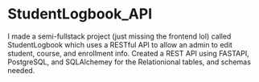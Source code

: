 # StudentLogbook_API
I made a semi-fullstack project (just missing the frontend lol) called StudentLogbook which uses a RESTful API to allow an admin to edit student, course, and enrollment info. Created a REST API using FASTAPI, PostgreSQL, and SQLAlchemey for the Relationional tables, and schemas needed.

